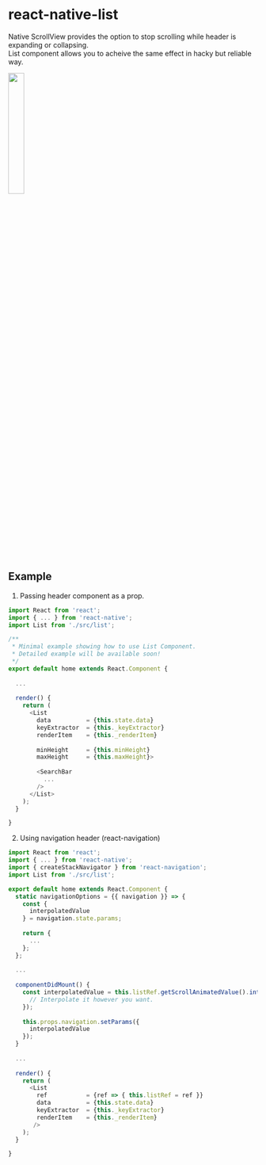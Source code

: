 # react-native-list

Native ScrollView provides the option to stop scrolling while header is expanding or collapsing.<br>
List component allows you to acheive the same effect in hacky but reliable way.

<img src='https://github.com/dev-dano/react-native-list/blob/master/example/Demo.gif?raw=true' width="25%" height="25%">

## Example
1. Passing header component as a prop.
```js
import React from 'react';
import { ... } from 'react-native';
import List from './src/list';

/**
 * Minimal example showing how to use List Component.
 * Detailed example will be available soon!
 */
export default home extends React.Component {
  
  ...
  
  render() {  
    return (
      <List
        data          = {this.state.data}
        keyExtractor  = {this._keyExtractor}
        renderItem    = {this._renderItem}
        
        minHeight     = {this.minHeight}
        maxHeight     = {this.maxHeight}>
        
        <SearchBar
          ...
        />
      </List>
    );
  } 

}
```

2. Using navigation header (react-navigation)
```js
import React from 'react';
import { ... } from 'react-native';
import { createStackNavigator } from 'react-navigation';
import List from './src/list';

export default home extends React.Component {
  static navigationOptions = {{ navigation }} => {  
    const {
      interpolatedValue
    } = navigation.state.params;
    
    return {
      ...
    }; 
  };
  
  ...
  
  componentDidMount() {
    const interpolatedValue = this.listRef.getScrollAnimatedValue().interpolate({
      // Interpolate it however you want.
    });
  
    this.props.navigation.setParams({
      interpolatedValue
    });
  }
  
  ...
  
  render() {  
    return (
      <List
        ref           = {ref => { this.listRef = ref }}
        data          = {this.state.data}
        keyExtractor  = {this._keyExtractor}
        renderItem    = {this._renderItem}
       />
    );
  } 

}
```
